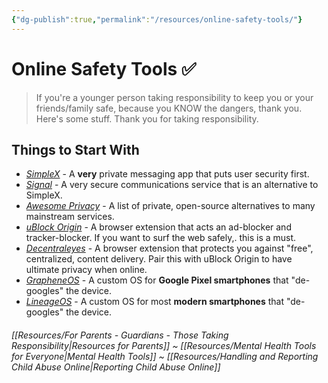 ```yaml
---
{"dg-publish":true,"permalink":"/resources/online-safety-tools/"}
---
```


# Online Safety Tools ✅

> If you're a younger person taking responsibility to keep you or your friends/family safe, because you KNOW the dangers, thank you. Here's some stuff. Thank you for taking responsibility.

## Things to Start With

- *[SimpleX](https://simplex.chat/)* - A **very** private messaging app that puts user security first.
- *[Signal](https://signal.org/)* - A very secure communications service that is an alternative to SimpleX.
- *[Awesome Privacy](https://github.com/pluja/awesome-privacy)* - A list of private, open-source alternatives to many mainstream services.
- *[uBlock Origin](https://ublockorigin.com/)* - A browser extension that acts an ad-blocker and tracker-blocker. If you want to surf the web safely,. this is a must.
- *[Decentraleyes](https://decentraleyes.org/)* - A browser extension that protects you against "free", centralized, content delivery. Pair this with uBlock Origin to have ultimate privacy when online.
- *[GrapheneOS](https://grapheneos.org/)* - A custom OS for **Google Pixel smartphones** that "de-googles" the device. 
- *[LineageOS](https://lineageos.org/)* - A custom OS for most **modern smartphones** that "de-googles" the device.

###### [[Resources/For Parents - Guardians - Those Taking Responsibility\|Resources for Parents]] ~ [[Resources/Mental Health Tools for Everyone\|Mental Health Tools]] ~ [[Resources/Handling and Reporting Child Abuse Online\|Reporting Child Abuse Online]] 
